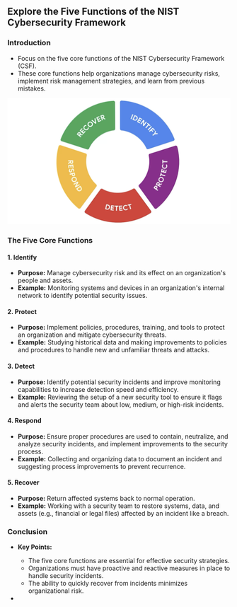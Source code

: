 ## Explore the Five Functions of the NIST Cybersecurity Framework

### Introduction
- Focus on the five core functions of the NIST Cybersecurity Framework (CSF).
- These core functions help organizations manage cybersecurity risks, implement risk management strategies, and learn from previous mistakes.

![image-20240603232943050](images/image-20240603232943050.png)

### The Five Core Functions

#### 1. Identify
- **Purpose:** Manage cybersecurity risk and its effect on an organization's people and assets.
- **Example:** Monitoring systems and devices in an organization's internal network to identify potential security issues.

#### 2. Protect
- **Purpose:** Implement policies, procedures, training, and tools to protect an organization and mitigate cybersecurity threats.
- **Example:** Studying historical data and making improvements to policies and procedures to handle new and unfamiliar threats and attacks.

#### 3. Detect
- **Purpose:** Identify potential security incidents and improve monitoring capabilities to increase detection speed and efficiency.
- **Example:** Reviewing the setup of a new security tool to ensure it flags and alerts the security team about low, medium, or high-risk incidents.

#### 4. Respond
- **Purpose:** Ensure proper procedures are used to contain, neutralize, and analyze security incidents, and implement improvements to the security process.
- **Example:** Collecting and organizing data to document an incident and suggesting process improvements to prevent recurrence.

#### 5. Recover
- **Purpose:** Return affected systems back to normal operation.
- **Example:** Working with a security team to restore systems, data, and assets (e.g., financial or legal files) affected by an incident like a breach.

### Conclusion
- **Key Points:**
  - The five core functions are essential for effective security strategies.
  - Organizations must have proactive and reactive measures in place to handle security incidents.
  - The ability to quickly recover from incidents minimizes organizational risk.

- 